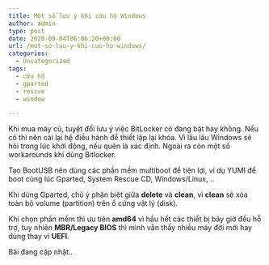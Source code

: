 ```yaml
---
title: Một số lưu ý khi cứu hộ Windows
author: admin
type: post
date: 2020-09-04T06:06:20+00:00
url: /mot-so-luu-y-khi-cuu-ho-windows/
categories:
  - Uncategorized
tags:
  - cứu hộ
  - gparted
  - rescue
  - window

---
```

 

Khi mua máy cũ, tuyệt đối lưu ý việc BitLocker có đang bật hay không. Nếu có thì nên cài lại hệ điều hành để thiết lập lại khóa. Vì lâu lâu Windows sẽ hỏi trong lúc khởi động, nếu quên là xác định. Ngoài ra còn một số workarounds khi dùng Bitlocker.

Tạo BootUSB nên dùng các phần mềm multiboot để tiện lợi, ví dụ YUMI để boot cùng lúc Gparted, System Rescue CD, Windows/Linux, ..

Khi dùng Gparted, chú ý phân biệt giữa **delete** và **clean**, vì **clean** sẽ xóa toàn bộ volume (partition) trên ổ cứng vật lý (disk).

Khi chọn phần mềm thì ưu tiên **amd64** vì hầu hết các thiết bị bây giờ đều hỗ trợ, tuy nhiên **MBR/Legacy BIOS** thì mình vẫn thấy nhiều máy đời mới hay dùng thay vì **UEFI**.



Bài đang cập nhật..
